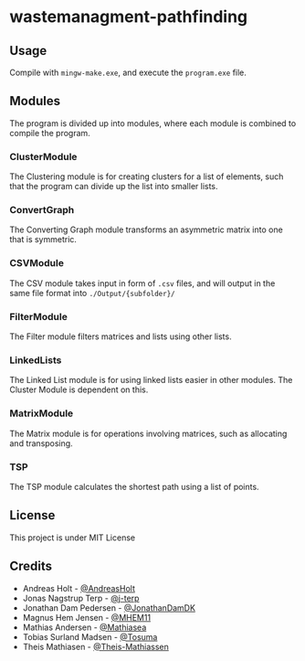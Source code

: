 # wastemanagment-pathfinding

## Usage

Compile with `mingw-make.exe`, and execute the `program.exe` file.

## Modules

The program is divided up into modules, where each module is combined to compile the program.

### ClusterModule

The Clustering module is for creating clusters for a list of elements, such that the program can divide up the list into smaller lists.

### ConvertGraph

The Converting Graph module transforms an asymmetric matrix into one that is symmetric.

### CSVModule

The CSV module takes input in form of `.csv` files, and will output in the same file format into `./Output/{subfolder}/`

### FilterModule

The Filter module filters matrices and lists using other lists.

### LinkedLists

The Linked List module is for using linked lists easier in other modules. The Cluster Module is dependent on this.

### MatrixModule

The Matrix module is for operations involving matrices, such as allocating and transposing.

### TSP

The TSP module calculates the shortest path using a list of points.

## License

This project is under MIT License

## Credits

- Andreas Holt - [@AndreasHolt](https://github.com/AndreasHolt)
- Jonas Nagstrup Terp - [@j-terp](https://github.com/j-terp)
- Jonathan Dam Pedersen - [@JonathanDamDK](https://github.com/JonathanDamDK)
- Magnus Hem Jensen - [@MHEM11](https://github.com/MHEM11)
- Mathias Andersen - [@Mathiasea](https://github.com/Mathiasea)
- Tobias Surland Madsen - [@Tosuma](https://github.com/Tosuma)
- Theis Mathiasen - [@Theis-Mathiassen](https://github.com/Theis-Mathiassen)
